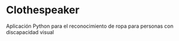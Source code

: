 # Clothespeaker
Aplicación Python para el reconocimiento de ropa para personas con discapacidad visual
